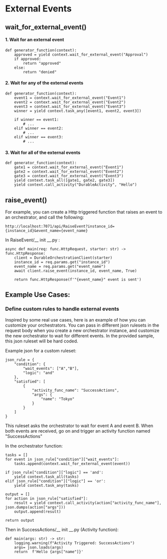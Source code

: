 
  

# External Events

## **wait_for_external_event()**

#### **1. Wait for an external event**
  
```
def generator_function(context):
	approved = yield context.wait_for_external_event("Approval")
	if approved:
		return "approved"
	else:
		return "denied"
```

#### **2. Wait for any of the external events**

```
def generator_function(context):
	event1 = context.wait_for_external_event("Event1")
	event2 = context.wait_for_external_event("Event2")
	event3 = context.wait_for_external_event("Event3")
	winner = yield context.task_any([event1, event2, event3])
	
	if winner == event1:
		# ...
	elif winner == event2:
		# ...
	elif winner == event3:
		# ...
```


#### **3. Wait for all of the external events**

```
def generator_function(context):
	gate1 = context.wait_for_external_event("Event1")
	gate2 = context.wait_for_external_event("Event2")
	gate3 = context.wait_for_external_event("Event3")
	yield context.task_all([gate1, gate2, gate3])
	yield context.call_activity("DurableActivity", "Hello")
```


## **raise_event()**

For example, you can create a Http triggered function that raises an event to an orchestrator, and call the following:
```
http://localhost:7071/api/RaiseEvent?instance_id={instance_id}&event_name={event_name}
```
In RaiseEvent/__ init __.py :
```
async def main(req: func.HttpRequest, starter: str) -> func.HttpResponse:
	client = DurableOrchestrationClient(starter)
	instance_id = req.params.get("instance_id")
	event_name = req.params.get("event_name")
	await client.raise_event(instance_id, event_name, True)

	return func.HttpResponse(f'"{event_name}" event is sent')
```

## Example Use Cases: 

### Define custom rules to handle external events
  Inspired by some real use cases, here is an example of how you can customize your orchestrators. You can pass in different json rulesets in the request body when you create a new orchestrator instance, and customize the new orchestrator to wait for different events. In the provided sample, this json ruleset will be hard coded.


Example json for a custom ruleset:
```
json_rule = {
	"condition": {
		"wait_events": ["A","B"],
		"logic": "and"
	},
	"satisfied": [
		{
			"activity_func_name": "SuccessActions",
			"args": {
				"name": "Tokyo"
			}
		}
	]
}
```
This ruleset asks the orchestrator to wait for event A and event B. When both events are received, go on and trigger an activity function named "SuccessActions"


In the orchestrator function:
```
tasks = []
for event in json_rule["condition"]["wait_events"]:
	tasks.append(context.wait_for_external_event(event))
    
if json_rule["condition"]["logic"] == 'and':
	yield context.task_all(tasks)
elif json_rule["condition"]["logic"] == 'or': 
	yield context.task_any(tasks)

output = []
for action in json_rule["satisfied"]:
	result = yield context.call_activity(action["activity_func_name"], json.dumps(action["args"]))
	output.append(result)

return output
```

Then in SuccessActions/__ init __.py   (Activity function):
```
def main(args: str) -> str:
	logging.warning(f"Activity Triggered: SuccessActions")
	args= json.loads(args)
	return  f'Hello {args["name"]}'
```